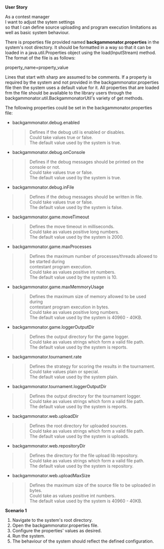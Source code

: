 **User Story**

As a contest manager<br />
I want to adjust the sytem settings<br />
so that I can define source uploading and program execution limitations as well as basic system behaviour.<br />

There is properties file provided named **backgammonator.properties** in the system's root directory. It should be formatted in a way so that it can be loaded in a java.util.Properties object using the load(InputStream) method. The format of the file is as follows:

property\_name=property\_value

Lines that start with sharp are assumed to be comments. If a property is required by the system and not provided in the backgammonator.properties file then the system uses a default value for it. All properties that are loaded frm the file should be available to the library users through the backgammonator.util.BackgammonatorUtil's variety of get methods.

The following properties could be set in the backgammonator.properties file:

  * backgammonator.debug.enabled
> > Defines if the debug util is enabled or disables.<br />
> > Could take values true or false.<br />
> > The default value used by the system is true.<br />

  * backgammonator.debug.onConsole
> > Defines if the debug messages should be printed on the console or not.<br />
> > Could take values true or false.<br />
> > The default value used by the system is true.<br />

  * backgammonator.debug.inFile
> > Defines if the debug messages should be written in file.<br />
> > Could take values true or false.<br />
> > The default value used by the system is false.<br />


  * backgammonator.game.moveTimeout
> > Defines the move timeout in milliseconds.<br />
> > Could take as values positive long numbers.<br />
> > The default value used by the system is 2000.<br />

  * backgammonator.game.maxProcesses
> > Defines the maximum number of processes/threads allowed to be started during<br />
> > contestant program execution.<br />
> > Could take as values positive int numbers.<br />
> > The default value used by the system is 10.<br />

  * backgammonator.game.maxMemmoryUsage
> > Defines the maximum size of memory allowed to be used during<br />
> > contestant program execution in bytes.<br />
> > Could take as values positive long numbers.<br />
> > The default value used by the system is 40960 - 40KB.<br />

  * backgammonator.game.loggerOutputDir
> > Defines the output directory for the game logger.<br />
> > Could take as values strings which form a valid file path.<br />
> > The default value used by the system is reports.<br />


  * backgammonator.tournament.rate
> > Defines the strategy for scoring the results in the tournament.<br />
> > Could take values plain or special.<br />
> > The default value used by the system plain.<br />

  * backgammonator.tournament.loggerOutputDir
> > Defines the output directory for the tournament logger.<br />
> > Could take as values strings which form a valid file path.<br />
> > The default value used by the system is reports.<br />


  * backgammonator.web.uploadDir
> > Defines the root directory for uploaded sources.<br />
> > Could take as values strings which form a valid file path.<br />
> > The default value used by the system is uploads.<br />

  * backgammonator.web.repositoryDir
> > Defines the directory for the file upload lib repository.<br />
> > Could take as values strings which form a valid file path.<br />
> > The default value used by the system is repository.<br />

  * backgammonator.web.uploadMaxSize
> > Defines the maximum size of the source file to be uploaded in bytes.<br />
> > Could take as values positive int numbers.<br />
> > The default value used by the system is 40960 - 40KB.<br />



**Scenario 1**

  1. Navigate to the system's root directory.
  1. Open the backgammonator.properties file.
  1. Configure the properties' values as desired.
  1. Run the system.
  1. The behaviour of the system should reflect the defined configuration.